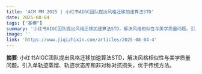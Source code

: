 ```yaml
---
title: 'ACM MM 2025 | 小红书AIGC团队提出风格迁移加速算法STD'
date: 2025-08-04
tags: ["基模"]
summary: '小红书AIGC团队提出风格迁移加速算法STD，解决风格相似性与美学质量问题。引入单轨迹蒸馏、轨迹状态库和非对称对抗损失，优于传统方法。'
image: ''
link: 'https://www.jiqizhixin.com/articles/2025-08-04-4'
---
```

**摘要**: 小红书AIGC团队提出风格迁移加速算法STD，解决风格相似性与美学质量问题。引入单轨迹蒸馏、轨迹状态库和非对称对抗损失，优于传统方法。
